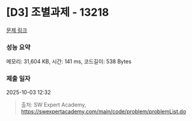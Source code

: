 # [D3] 조별과제 - 13218 

[문제 링크](https://swexpertacademy.com/main/code/problem/problemDetail.do?contestProbId=AXzjvCCq-PwDFASs) 

### 성능 요약

메모리: 31,604 KB, 시간: 141 ms, 코드길이: 538 Bytes

### 제출 일자

2025-10-03 12:32



> 출처: SW Expert Academy, https://swexpertacademy.com/main/code/problem/problemList.do